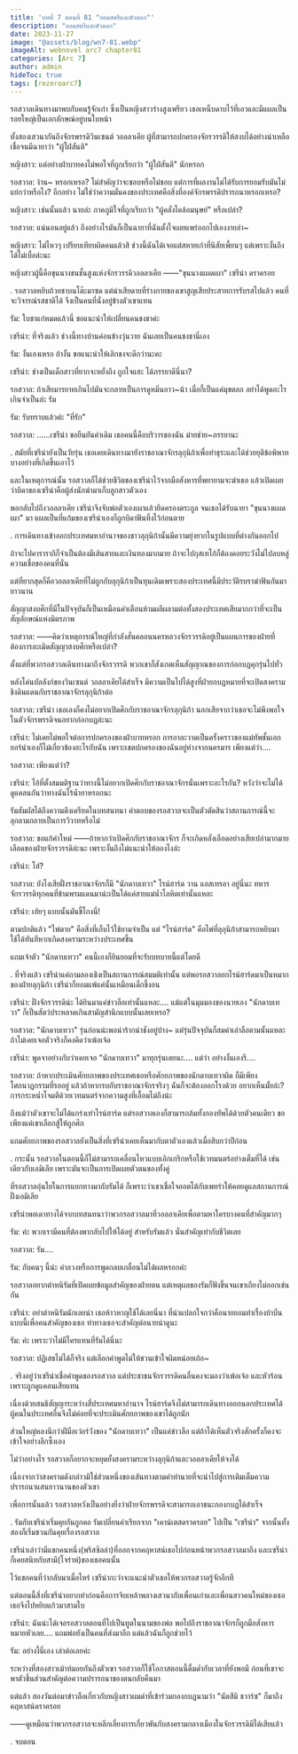 ```yaml
---
title: 'บทที่ 7 ตอนที่ 81 "ยอดสตรีและตัวตลก"'
description: "ยอดสตรีและตัวตลก"
date: 2023-11-27
image: "@assets/blog/wn7-81.webp"
imageAlt: webnovel arc7 chapter81
categories: [Arc 7]
author: admin
hideToc: true
tags: [rezeroarc7]
---
```

รอสวาลเดินทางมาพบกับคนรู้จักเก่า ซึ่งเป็นหญิงสาวร่างสูงเพรียว เธอเหน็บดาบไว้ที่เอวและมีแผลเป็นรอยใหญ่เป็นเอกลักษณ์อยู่บนใบหน้า

ทั้งสองเสวนากันถึงจักรพรรดิวินเซนต์ วอลลาเคีย ผู้ที่สามารถปกครองจักรวรรดิให้สงบได้อย่างน่าเหลือเชื่อจนมีฉายาว่า "ผู้ใฝ่สันติ"

หญิงสาว: แต่อย่างฝ่าบาทคงไม่พอใจที่ถูกเรียกว่า "ผู้ใฝ่สันติ" นักหรอก

รอสวาล: ง้าน~ หรอกเหรอ? ไม่สำคัญว่าจะชอบหรือไม่ชอบ แต่การที่ผลงานไม่ได้รับการยอมรับมันไม่แย่กว่าหรือไง? อีกอย่าง ไม่ใช่ว่าความมั่นคงของประเทศคือสิ่งที่องค์จักรพรรดิปรารถนาหรอกเหรอ?

หญิงสาว: เช่นนั้นแล้ว นายล่ะ ภาคภูมิใจที่ถูกเรียกว่า "ผู้คลั่งไคล้อมนุษย์" หรือเปล่า?

รอสวาล: แน่นอนอยู่แล้ว ถึงอย่างไรมันก็เป็นฉายาที่ฉันตั้งใจเผยแพร่ออกไปเองงายล่า~

หญิงสาว: ไม่ไหวๆ เปรียบเทียบผิดคนแล้วสิ ช่วงนี้ฉันได้เจอแต่สหายเก่าที่นิสัยเพี้ยนๆ แต่เพราะงั้นถึงได้ไม่เบื่อล่ะนะ

หญิงสาวผู้นี้คือขุนนางชนชั้นสูงแห่งจักรวรรดิวอลลาเคีย ――"ขุนนางแผดเผา" เซรีน่า ดราครอย

.
รอสวาลหยิบถ้วยชาบนโต๊ะมาซด แต่น่าเสียดายที่ร่างกายของเขาสูญเสียประสาทการรับรสไปแล้ว คนที่จะวิจารณ์รสชาติได้ จึงเป็นคนที่นั่งอยู่ข้างตัวเขาแทน

รัม: ใบชาแก่หมดแล้วนี่ ขอแนะนำให้เปลี่ยนคนชงชาค่ะ

เซรีน่า: ที่จริงแล้ว ช่วงนี้ทางบ้านค่อนข้างวุ่นวาย ฉันเลยเป็นคนชงชานี่เอง

รัม: งั้นเองเหรอ ถ้างั้น ขอแนะนำให้เลิกชงจะดีกว่านะคะ

เซรีน่า: ช่างเป็นเด็กสาวที่ยากจะหยั่งถึง ถูกใจแฮะ ได้ภรรยาดีนี่นา?

รอสวาล: ถ้าเสียมารยาทเกินไปมันจะกลายเป็นการดูหมิ่นอาว~น้า เมื่อกี้เป็นแค่มุขตลก อย่าได้พูดอะไรเกินจำเป็นล่ะ รัม

รัม: รับทราบแล้วค่ะ "ที่รัก"

รอสวาล: ......เซรีน่า ขอยืนยันคำเดิม เธอคนนี้คือบริวารของฉัน ม่ายช่าย~ภรรยานะ

.
สมัยที่เซรีน่ายังเป็นวัยรุ่น เธอเคยเดินทางมายังราชอาณาจักรลุกุนิก้าเพื่อทำธุระและได้ช่วยยุติข้อพิพาทบางอย่างที่เกิดขึ้นเอาไว้

และในเหตุการณ์นั้น รอสวาลก็ได้ช่วยชีวิตของเซรีน่าไว้จากมือสังหารที่พยายามจะฆ่าเธอ แล้วเปิดเผยว่าบิดาของเซรีน่าคือผู้ส่งนักฆ่ามาเก็บลูกสาวตัวเอง

พอกลับไปถึงวอลลาเคีย เซรีน่าจึงจับพ่อตัวเองเผาแล้วยึดครองตระกูล จนเธอได้รับฉายา "ขุนนางแผดเผา" มา แผลเป็นที่แก้มของเซรีน่าเองก็ถูกบิดาฟันทิ้งไว้ก่อนตาย

.
การเดินทางเข้าออกประเทศมหาอำนาจของชาวลุกุนิก้านั้นมีความยุ่งยากในรูปแบบที่ต่างกันออกไป

ถ้าจะไปคารารากิก็จำเป็นต้องมีเส้นสายและเงินทองมากมาย ถ้าจะไปกุสเทโก้ก็ต้องคอยระวังไม่ไปลบหลู่ความเชื่อของคนที่นั่น

แต่ที่ยากสุดก็คือวอลลาเคียที่ไม่ถูกกับลุกุนิก้าเป็นทุนเดิมเพราะสองประเทศนี้มีประวัติรบราฆ่าฟันกันมายาวนาน

สัญญาสงบศึกที่มีในปัจจุบันก็เป็นเหมือนคำเตือนห้ามผลีผลามต่อทั้งสองประเทศเสียมากกว่าที่จะเป็นสัญลักษณ์แห่งมิตรภาพ

รอสวาล: ――คิดว่าเหตุการณ์ใหญ่ที่กำลังสั่นคลอนนครหลวงจักรวรรดิอยู่เป็นแผนการของฝ่ายที่ต้องการละเมิดสัญญาสงบศึกหรือเปล่า?

ตั้งแต่ที่พวกรอสวาลเดินทางมาถึงจักรวรรดิ พวกเขาก็สังเกตเห็นสัญญาณของการก่อกบฏคุกรุ่นไปทั่ว

หลังโค่นบัลลังก์ของวินเซนต์ วอลลาเคียได้สำเร็จ มีความเป็นไปได้สูงที่ฝ่ายกบฏหมายที่จะเปิดสงครามชิงดินแดนกับราชอาณาจักรลุกุนิก้าต่อ

รอสวาล: เซรีน่า เธอเองก็คงไม่อยากเปิดศึกกับราชอาณาจักรลุกุนิก้า นอกเสียจากว่าเธอจะไม่พึงพอใจในตัวจักรพรรดิจนอยากก่อกบฏล่ะนะ

เซรีน่า: ไม่เคยไม่พอใจต่อการปกครองของฝ่าบาทหรอก การอาละวาดเป็นครั้งคราวของแม่ทัพชั้นเอกยอร์น่าเองก็ไม่เกี่ยวข้องอะไรกับฉัน เพราะเขตปกครองของฉันอยู่ห่างจากนครมาร เพียงแต่ว่า....

รอสวาล: เพียงแต่ว่า?

เซรีน่า: ไอ้ที่ตั้งสมมติฐานว่าทางนี้ไม่อยากเปิดศึกกับราชอาณาจักรนั่นเพราะอะไรกัน? หวังว่าจะไม่ได้ดูแคลนกันว่าทางฉันไร้น้ำยาหรอกนะ

รัมสัมผัสได้ถึงความตึงเครียดในบทสนทนา คำตอบของรอสวาลจะเป็นตัวตัดสินว่าสถานการณ์นี้จะลุกลามกลายเป็นการวิวาทหรือไม่

รอสวาล: ขอแก้คำใหม่ ――ถ้าหากว่าเปิดศึกกับราชอาณาจักร ก็จะเกิดหลั่งเลือดอย่างเสียเปล่ามากมาย เลือดของฝ่ายจักรวรรดิล่ะนะ เพราะงั้นถึงไม่แนะนำให้ลองไงล่ะ

เซรีน่า: โฮ่?

รอสวาล: ยังไงเสียฝั่งราชอาณาจักรก็มี "นักดาบเทวา" ไรน์ฮาร์ด วาน แอสเทรอา อยู่นี่นะ ทหารจักรวรรดิทุกคนที่ข้ามพรมแดนมาน่ะเป็นได้แค่สายแม่น้ำโลหิตเท่านั้นแหละ

เซรีน่า: เฮ้ยๆ แบบนั้นมันขี้โกงนี่!

ตามปกติแล้ว "ไพ่ตาย" คือสิ่งที่เก็บไว้ใช้ยามจำเป็น แต่ "ไรน์ฮาร์ด" คือไพ่ที่ลุกุนิก้าสามารถหยิบมาใช้ได้ทันทีหากเกิดสงครามระหว่างประเทศขึ้น

แถมเจ้าตัว "นักดาบเทวา" คนนี้เองก็ยินยอมที่จะรับบทบาทนี้แต่โดยดี

.
ที่จริงแล้ว เซรีน่าแค่ถามลองเชิงเป็นสถานการณ์สมมติเท่านั้น แต่พอรอสวาลยกไรน์ฮาร์ดมาเป็นหมากของฝ่ายลุกุนิก้า เซรีน่าก็ยอมแพ้แค่นั้นเหมือนเด็กขี้งอน

เซรีน่า: ฝั่งจักรวรรดิน่ะ ได้ยินมาแค่ข่าวลือเท่านั้นแหละ.... แม้แต่ในมุมมองของนายเอง "นักดาบเทวา" ก็เป็นสัตว์ประหลาดเกินสามัญสำนึกแบบนั้นเลยเหรอ?

รอสวาล: "นักดาบเทวา" รุ่นก่อนน่ะพอน่าร้ากน่าชังอยู่บ้าง~ แต่รุ่นปัจจุบันก็สมคำเล่าลือตามนั้นแหละ ถ้าไม่เคยเจอตัวจริงก็คงคิดว่าเพ้อเจ้อ

เซรีน่า: พูดจาอย่างกับว่าเคยเจอ "นักดาบเทวา" มาทุกรุ่นเลยนะ.... แต่ว่า อย่างงั้นเองรึ....

รอสวาล: ถ้าหากประเมินศักยภาพของประเทศเธอหรือศักยภาพของนักดาบเทวาผิด ก็มีเพียงโศกนาฏกรรมที่รออยู่ แล้วถ้าหากรบกับราชอาณาจักรจริงๆ ฉันก็จะต้องออกโรงด้วย อยากเห็นมั้ยล่ะ? การกระหน่ำโจมตีด้วยเวทมนตร์จากความสูงที่เอื้อมไม่ถึงน่ะ

ถึงแม้ว่าตัวเขาจะไม่ได้แกร่งเท่าไรน์ฮาร์ด แต่รอสวาลเองก็สามารถล้มทั้งกองทัพได้ด้วยตัวคนเดียว ขอเพียงแค่เขาเลือกสู้ให้ถูกศึก

แถมศักยภาพของรอสวาลยังเป็นสิ่งที่เซรีน่าเคยเห็นมากับตาตัวเองแล้วเมื่อสิบกว่าปีก่อน

.
กระนั้น รอสวาลในตอนนี้ก็ไม่สามารถเคลื่อนไหวแบบเอิกเกริกหรือใช้เวทมนตร์อย่างเต็มที่ได้ เช่นเดียวกับเอมิเลีย เพราะมันจะเป็นการเปิดเผยตัวตนของทั้งคู่

ที่รอสวาลอุ่นใยในการแยกทางมากับรัมได้ ก็เพราะว่าเขาเชื่อใจออตโต้กับเพทร่าให้คอยดูแลสถานการณ์ฝั่งเอมิเลีย

เซรีน่าพอเดาทางได้จากบทสนทนาว่าพวกรอสวาลมาที่วอลลาเคียเพื่อตามหาใครบางคนที่สำคัญมากๆ

รัม: ค่ะ พวกเรามีคนที่ต้องพากลับไปให้ได้อยู่ สำหรับรัมแล้ว นั่นสำคัญเท่ากับชีวิตเลย

รอสวาล: รัม....

รัม: กับคนๆ นี้น่ะ คำลวงหรือการพูดกลบเกลื่อนไม่ได้ผลหรอกค่ะ

รอสวาลอยากตำหนิรัมที่เปิดเผยข้อมูลสำคัญของฝ่ายตน แต่เหตุผลของรัมก็ฟังขึ้นจนเขาเถียงไม่ออกเช่นกัน

เซรีน่า: อย่าตำหนิรัมนักเลยน่า เธอห้าวหาญใช้ได้เลยนี่นา ที่น่าแปลกใจกว่าคือนายยอมทำเรื่องบ้าบิ่นแบบนี้เพื่อคนสำคัญของเธอ ท่าทางเธอจะสำคัญต่อนายน่าดูนะ

รัม: ค่ะ เพราะว่าไม่มีใครแทนที่รัมได้นี่นะ

รอสวาล: ปฏิเสธไม่ได้ก็จริง แต่เลือกคำพูดไม่ให้ชวนเข้าใจผิดหน่อยเถ้อ~

.
จริงอยู่ว่าเซรีน่าเชื่อคำพูดของรอสวาล แต่ประชาชนจักรวรรดิคนอื่นคงจะมองว่าเพ้อเจ้อ และหัวร้อนเพราะถูกดูแคลนเสียแทน

เนื่องด้วยสนธิสัญญาระหว่างสี่ประเทศมหาอำนาจ ไรน์ฮาร์ดจึงไม่สามารถเดินทางออกนอกประเทศได้ ผู้คนในประเทศอื่นจึงไม่ค่อยที่จะประเมินศักยภาพของเขาได้ถูกนัก

ส่วนใหญ่หลงนึกว่าฝีมือเว่อร์วังของ "นักดาบเทวา" เป็นแค่ข่าวลือ แต่ถ้าได้เห็นตัวจริงสักครั้งก็คงจะเข้าใจอย่างลึกซึ้งเอง

ไม่ว่าอย่างไร รอสวาลก็อยากจะหยุดยั้งสงครามระหว่างลุกุนิก้าและวอลลาเคียให้จงได้

เนื่องจากว่าสงครามดังกล่าวมิใช่ส่วนหนึ่งของเส้นทางตามคำทำนายที่จะนำไปสู่การเติมเต็มความปรารถนาแสนยาวนานของตัวเขา

เพื่อการนั้นแล้ว รอสวาลหวังเป็นอย่างยิ่งว่าฝ่ายจักรพรรดิจะสามารถเอาชนะกองกบฏได้สำเร็จ

.
รัมกับเซรีน่าเริ่มคุยกันถูกคอ รัมเปลี่ยนคำเรียกจาก "เคาน์เตสดราครอย" ไปเป็น "เซรีน่า" จากนั้นทั้งสองก็เริ่มชวนกันคุยเรื่องรอสวาล

เซรีน่าเล่าว่ามีแขกคนหนึ่ง(พริสซิลล่า)ที่ออกจากคฤหาสน์เธอไปก่อนหน้าพวกรอสวาลมาถึง และเซรีน่าก็เคยสนิทกับสามี(โจร่าห์)ของเธอคนนั้น

ไว้แขกคนที่ว่ากลับมาเมื่อไหร่ เซรีน่ากะว่าจะแนะนำตัวเธอให้พวกรอสวาลรู้จักอีกที

แต่ตอนนี้สิ่งที่เซรีน่าอยากทำก่อนคือการจิบเหล้าพลางเสวนากับเพื่อนเก่าและเพื่อนสาวคนใหม่ของเธอ เธอจึงไปหยิบแก้วมาสามใบ

เซรีน่า: ฉันน่ะได้เจอรอสวาลตอนที่ไปเป็นทูตในนามของพ่อ พอไปถึงราชอาณาจักรก็ถูกมือสังหารหมายหัวเลย.... แถมพ่อยังเป็นคนที่ส่งมาอีก แต่แล้วฉันก็ถูกช่วยไว้

รัม: อย่างงี้นี่เอง เล่าต่อเลยค่ะ

ระหว่างที่สองสาวเม้าท์มอยกันถึงตัวเขา รอสวาลก็ใช้โอกาสตอนนี้ดื่มด่ำกับเวลาที่ยังพอมี ก่อนที่เขาจะพาตัวชิ้นส่วนสำคัญต่อความปรารถนาของตนกลับคืนมา

แต่แล้ว สองวันต่อมาข่าวลือเกี่ยวกับหญิงสาวผมดำที่เข้าร่วมกองกบฏนามว่า "นัตสึมิ ชวาร์ซ" ก็มาถึงคฤหาสน์ดราครอย

――ดูเหมือนว่าพวกรอสวาลจะหลีกเลี่ยงการเกี่ยวพันกับสงครามกลางเมืองในจักรวรรดิมิได้เสียแล้ว

.
จบตอน
